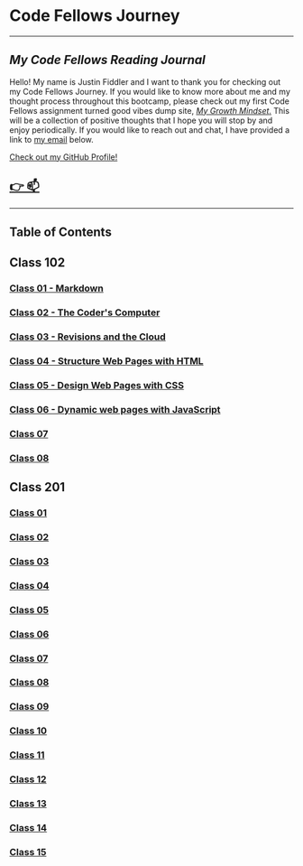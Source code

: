 # Code Fellows Journey

----

## _My Code Fellows Reading Journal_

Hello! My name is Justin Fiddler and I want to thank you for checking out my Code Fellows Journey. If you would like to know more about me and my thought process throughout this bootcamp, please check out my first Code Fellows assignment turned good vibes dump site, [*My Growth Mindset*.](https://justin-fiddler.github.io/reading-notes/growth-mindset) This will be a collection of positive thoughts that I hope you will stop by and enjoy periodically. If you would like to reach out and chat, I have provided a link to [my email](mailto:justin.r.fiddler@gmail.com) below.

[Check out my GitHub Profile!](https://github.com/Justin-Fiddler)

## [👉 📫](Mailto:Justin.R.Fiddler@gmail.com)

----

## Table of Contents

## Class 102

### [Class 01 - Markdown](https://justin-fiddler.github.io/reading-notes/code-102/class-01)

### [Class 02 - The Coder's Computer](https://justin-fiddler.github.io/reading-notes/code-102/class-02)

### [Class 03 - Revisions and the Cloud](https://justin-fiddler.github.io/reading-notes/code-102/class-03)

### [Class 04 - Structure Web Pages with HTML](https://justin-fiddler.github.io/reading-notes/code-102/class-04)

### [Class 05 - Design Web Pages with CSS](https://justin-fiddler.github.io/reading-notes/code-102/class-05)

### [Class 06 - Dynamic web pages with JavaScript](https://justin-fiddler.github.io/reading-notes/code-102/class-06)

### [Class 07](https://justin-fiddler.github.io/reading-notes/code-102/class-07)

### [Class 08](https://justin-fiddler.github.io/reading-notes/code-102/class-08)

## Class 201

### [Class 01](https://justin-fiddler.github.io/reading-notes/code-201/class-01)

### [Class 02](https://justin-fiddler.github.io/reading-notes/code-201/class-02)

### [Class 03](https://justin-fiddler.github.io/reading-notes/code-201/class-03)

### [Class 04](https://justin-fiddler.github.io/reading-notes/code-201/class-04)

### [Class 05](https://justin-fiddler.github.io/reading-notes/code-201/class-05)

### [Class 06](https://justin-fiddler.github.io/creading-notes/ode-201/class-06)

### [Class 07](https://justin-fiddler.github.io/reading-notes/code-201/class-07)

### [Class 08](https://justin-fiddler.github.io/reading-notes/code-201/class-08)

### [Class 09](https://justin-fiddler.github.io/reading-notes/code-201/class-09)

### [Class 10](https://justin-fiddler.github.io/reading-notes/code-201/class-10)

### [Class 11](https://justin-fiddler.github.io/reading-notes/code-201/class-11)

### [Class 12](https://justin-fiddler.github.io/creading-notes/ode-201/class-12)

### [Class 13](https://justin-fiddler.github.io/reading-notes/code-201/class-13)

### [Class 14](https://justin-fiddler.github.io/reading-notes/code-201/class-14)

### [Class 15](https://justin-fiddler.github.io/reading-notes/code-201/class-15)
